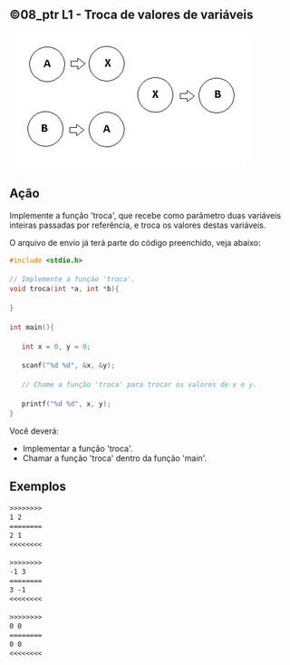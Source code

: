 ## ©08_ptr L1 - Troca de valores de variáveis


![](__capa.jpg)

## Ação

Implemente a função 'troca', que recebe como parâmetro duas variáveis inteiras passadas por referência, e troca os valores destas variáveis.

O arquivo de envio já terá parte do código preenchido, veja abaixo:

```C
#include <stdio.h>

// Implemente a função 'troca'.
void troca(int *a, int *b){

}

int main(){

   int x = 0, y = 0;

   scanf("%d %d", &x, &y);

   // Chame a função 'troca' para trocar os valores de x e y.

   printf("%d %d", x, y);
}
```

Você deverá:
- Implementar a função 'troca'.
- Chamar a função 'troca' dentro da função 'main'.

## Exemplos

```
>>>>>>>>
1 2
========
2 1
<<<<<<<<

>>>>>>>>
-1 3
========
3 -1
<<<<<<<<

>>>>>>>>
0 0
========
0 0
<<<<<<<<
```

#
